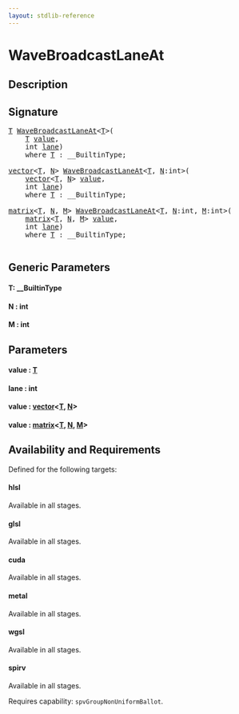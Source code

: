 ```yaml
---
layout: stdlib-reference
---
```


# WaveBroadcastLaneAt

## Description





## Signature 

<pre>
<a href="wavebroadcastlaneat-04dh.html#typeparam-T" class="code_type">T</a> <a href="wavebroadcastlaneat-04dh.html">WaveBroadcastLaneAt</a>&lt;<a href="wavebroadcastlaneat-04dh.html#typeparam-T" class="code_type">T</a>&gt;(
    <a href="wavebroadcastlaneat-04dh.html#typeparam-T" class="code_type">T</a> <a href="wavebroadcastlaneat-04dh.html#decl-value" class="code_param">value</a>,
    <span class="code_keyword">int</span> <a href="wavebroadcastlaneat-04dh.html#decl-lane" class="code_param">lane</a>)
    <span class='code_keyword'>where</span> <a href="wavebroadcastlaneat-04dh.html#typeparam-T" class="code_type">T</a> : __BuiltinType;

<a href="../types/vector/index.html" class="code_type">vector</a>&lt;<a href="wavebroadcastlaneat-04dh.html#typeparam-T" class="code_type">T</a>, <a href="wavebroadcastlaneat-04dh.html#decl-N" class="code_var">N</a>&gt; <a href="wavebroadcastlaneat-04dh.html">WaveBroadcastLaneAt</a>&lt;<a href="wavebroadcastlaneat-04dh.html#typeparam-T" class="code_type">T</a>, <a href="wavebroadcastlaneat-04dh.html#decl-N" class="code_var">N</a>:<span class="code_keyword">int</span>&gt;(
    <a href="../types/vector/index.html" class="code_type">vector</a>&lt;<a href="wavebroadcastlaneat-04dh.html#typeparam-T" class="code_type">T</a>, <a href="wavebroadcastlaneat-04dh.html#decl-N" class="code_var">N</a>&gt; <a href="wavebroadcastlaneat-04dh.html#decl-value" class="code_param">value</a>,
    <span class="code_keyword">int</span> <a href="wavebroadcastlaneat-04dh.html#decl-lane" class="code_param">lane</a>)
    <span class='code_keyword'>where</span> <a href="wavebroadcastlaneat-04dh.html#typeparam-T" class="code_type">T</a> : __BuiltinType;

<a href="../types/matrix/index.html" class="code_type">matrix</a>&lt;<a href="wavebroadcastlaneat-04dh.html#typeparam-T" class="code_type">T</a>, <a href="wavebroadcastlaneat-04dh.html#decl-N" class="code_var">N</a>, <a href="wavebroadcastlaneat-04dh.html#decl-M" class="code_var">M</a>&gt; <a href="wavebroadcastlaneat-04dh.html">WaveBroadcastLaneAt</a>&lt;<a href="wavebroadcastlaneat-04dh.html#typeparam-T" class="code_type">T</a>, <a href="wavebroadcastlaneat-04dh.html#decl-N" class="code_var">N</a>:<span class="code_keyword">int</span>, <a href="wavebroadcastlaneat-04dh.html#decl-M" class="code_var">M</a>:<span class="code_keyword">int</span>&gt;(
    <a href="../types/matrix/index.html" class="code_type">matrix</a>&lt;<a href="wavebroadcastlaneat-04dh.html#typeparam-T" class="code_type">T</a>, <a href="wavebroadcastlaneat-04dh.html#decl-N" class="code_var">N</a>, <a href="wavebroadcastlaneat-04dh.html#decl-M" class="code_var">M</a>&gt; <a href="wavebroadcastlaneat-04dh.html#decl-value" class="code_param">value</a>,
    <span class="code_keyword">int</span> <a href="wavebroadcastlaneat-04dh.html#decl-lane" class="code_param">lane</a>)
    <span class='code_keyword'>where</span> <a href="wavebroadcastlaneat-04dh.html#typeparam-T" class="code_type">T</a> : __BuiltinType;

</pre>

## Generic Parameters

####  <a id="typeparam-T"></a>T: \_\_BuiltinType
####  <a id="decl-N"></a>N  : int
####  <a id="decl-M"></a>M  : int

## Parameters

####  <a id="decl-value"></a>value  : [T](wavebroadcastlaneat-04dh.html#typeparam-T)
####  <a id="decl-lane"></a>lane  : int
####  <a id="decl-value"></a>value  : [vector](../types/vector/index.html)\<[T](../types/vector/index.html#typeparam-T), [N](../types/vector/index.html#decl-N)\>
####  <a id="decl-value"></a>value  : [matrix](../types/matrix/index.html)\<[T](.html), [N](../types/matrix/index.html#decl-N), [M](../types/matrix/index.html#decl-M)\>

## Availability and Requirements

Defined for the following targets:

#### hlsl
Available in all stages.

#### glsl
Available in all stages.

#### cuda
Available in all stages.

#### metal
Available in all stages.

#### wgsl
Available in all stages.

#### spirv
Available in all stages.

Requires capability: `spvGroupNonUniformBallot`.


